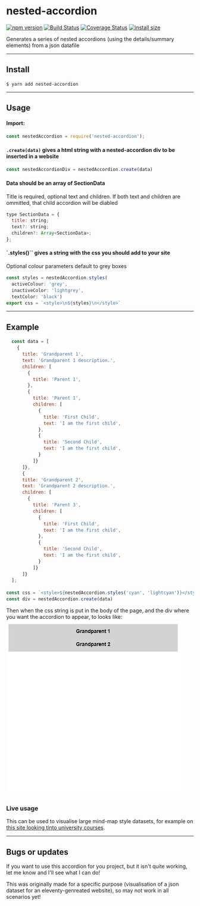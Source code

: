 # nested-accordion

[![npm version](https://img.shields.io/npm/v/nested-accordion)](https://www.npmjs.com/nested-accordion)
[![Build Status](https://img.shields.io/travis/lukestorry/nested-accordion/master.svg)](https://travis-ci.org/lukestorry/nested-accordion)
[![Coverage Status](https://img.shields.io/codecov/c/github/lukestorry/nested-accordion/master.svg)](https://codecov.io/gh/lukestorry/nested-accordion/branch/master)
[![install size](https://packagephobia.now.sh/badge?p=nested-accordion)](https://packagephobia.now.sh/result?p=nested-accordion)

Generates a series of nested accordions (using the details/summary elements) from a json datafile

---

## Install

    $ yarn add nested-accordion

---

## Usage

#### Import:
```js
const nestedAccordion = require('nested-accordion');
```

#### `.create(data)` gives a html string with a nested-accordion div to be inserted in a website
```js
const nestedAccordionDiv = nestedAccordion.create(data)
```

#### Data should be an array of SectionData
Title is required, optional text and children. 
If both text and children are ommitted, that child accordion will be diabled

```js
type SectionData = {
  title: string;
  text?: string;
  children?: Array<SectionData>;
};
```

#### `.styles()`` gives a string with the css you should add to your site
Optional colour parameters default to grey boxes
```js
const styles = nestedAccordion.styles(
  activeColour: 'grey',
  inactiveColor: 'lightgrey',
  textColor: 'black')
export css = `<style>\n${styles}\n</style>`
```

---

## Example
```js
  const data = [
    {
      title: 'Grandparent 1',
      text: 'Grandparent 1 description.',
      children: [
        {
          title: 'Parent 1',
        },
        {
          title: 'Parent 1',
          children: [
            {
              title: 'First Child',
              text: 'I am the first child',
            },
            {
              title: 'Second Child',
              text: 'I am the first child',
            }
          ]}
      ]},
      {
      title: 'Grandparent 2',
      text: 'Grandparent 2 description.',
      children: [
        {
          title: 'Parent 3',
          children: [
            {
              title: 'First Child',
              text: 'I am the first child',
            },
            {
              title: 'Second Child',
              text: 'I am the first child',
            }
          ]}
      ]}
  ];

const css = `<style>${nestedAccordion.styles('cyan', 'lightcyan')}</style>`
const div = nestedAccordion.create(data)
```
Then when the css string is put in the body of the page, and the div where you want the accordion to appear, to looks like:
![demo gif](demo.gif)

### Live usage
This can be used to visualise large mind-map style datasets, for example on [this site looking tinto university courses](https://marniewoodmeade.co.uk/authenticlearning/).

---

## Bugs or updates

If you want to use this accordion for you project, but it isn't quite working, let me know and I'll see what I can do!

This was originally made for a specific purpose (visualisation of a json dataset for an eleventy-genreated website), so may not work in all scenarios yet!
